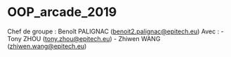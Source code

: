 # OOP_arcade_2019
Chef de groupe : Benoît PALIGNAC (benoit2.palignac@epitech.eu)
Avec : - Tony ZHOU (tony.zhou@epitech.eu)
       - Zhiwen WANG (zhiwen.wang@epitech.eu)
